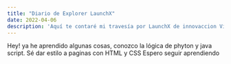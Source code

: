 ```yaml
---
title: "Diario de Explorer LaunchX"
date: 2022-04-06
description: 'Aquí te contaré mi travesía por LaunchX de innovaccion Virtual'
---
```


Hey! ya he aprendido algunas cosas, conozco la lógica de phyton y java script.
Sé dar estilo a paginas con HTML y CSS 
Espero seguir aprendiendo 
